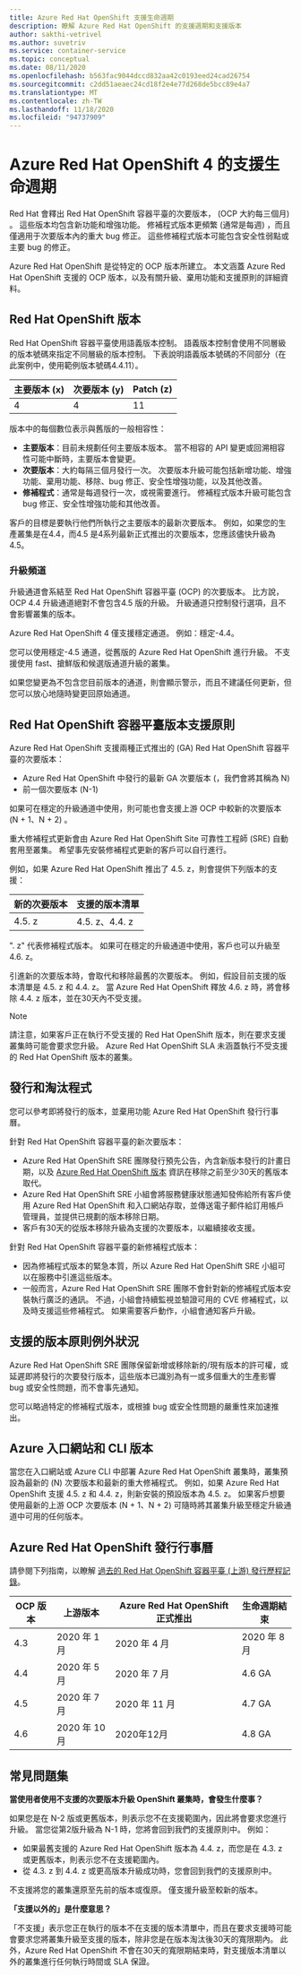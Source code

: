 ```yaml
---
title: Azure Red Hat OpenShift 支援生命週期
description: 瞭解 Azure Red Hat OpenShift 的支援週期和支援版本
author: sakthi-vetrivel
ms.author: suvetriv
ms.service: container-service
ms.topic: conceptual
ms.date: 08/11/2020
ms.openlocfilehash: b563fac9044dccd832aa42c0193eed24cad26754
ms.sourcegitcommit: c2dd51aeaec24cd18f2e4e77d268de5bcc89e4a7
ms.translationtype: MT
ms.contentlocale: zh-TW
ms.lasthandoff: 11/18/2020
ms.locfileid: "94737909"
---
```

# <a name="support-lifecycle-for-azure-red-hat-openshift-4"></a>Azure Red Hat OpenShift 4 的支援生命週期

Red Hat 會釋出 Red Hat OpenShift 容器平臺的次要版本， (OCP 大約每三個月) 。 這些版本均包含新功能和增強功能。 修補程式版本更頻繁 (通常是每週) ，而且僅適用于次要版本內的重大 bug 修正。 這些修補程式版本可能包含安全性弱點或主要 bug 的修正。

Azure Red Hat OpenShift 是從特定的 OCP 版本所建立。 本文涵蓋 Azure Red Hat OpenShift 支援的 OCP 版本，以及有關升級、棄用功能和支援原則的詳細資料。

## <a name="red-hat-openshift-versions"></a>Red Hat OpenShift 版本

Red Hat OpenShift 容器平臺使用語義版本控制。 語義版本控制會使用不同層級的版本號碼來指定不同層級的版本控制。 下表說明語義版本號碼的不同部分（在此案例中，使用範例版本號碼4.4.11）。

|主要版本 (x) |次要版本 (y) |Patch (z) |
|-|-|-|
|4|4|11|

版本中的每個數位表示與舊版的一般相容性：

* **主要版本**：目前未規劃任何主要版本版本。 當不相容的 API 變更或回溯相容性可能中斷時，主要版本會變更。
* **次要版本**：大約每隔三個月發行一次。 次要版本升級可能包括新增功能、增強功能、棄用功能、移除、bug 修正、安全性增強功能，以及其他改善。
* **修補程式**：通常是每週發行一次，或視需要進行。 修補程式版本升級可能包含 bug 修正、安全性增強功能和其他改善。

客戶的目標是要執行他們所執行之主要版本的最新次要版本。 例如，如果您的生產叢集是在4.4，而4.5 是4系列最新正式推出的次要版本，您應該儘快升級為4.5。

### <a name="upgrade-channels"></a>升級頻道

升級通道會系結至 Red Hat OpenShift 容器平臺 (OCP) 的次要版本。 比方說，OCP 4.4 升級通道絕對不會包含4.5 版的升級。 升級通道只控制發行選項，且不會影響叢集的版本。

Azure Red Hat OpenShift 4 僅支援穩定通道。 例如：穩定-4.4。

您可以使用穩定-4.5 通道，從舊版的 Azure Red Hat OpenShift 進行升級。 不支援使用 fast、搶鮮版和候選版通道升級的叢集。

如果您變更為不包含您目前版本的通道，則會顯示警示，而且不建議任何更新，但您可以放心地隨時變更回原始通道。

## <a name="red-hat-openshift-container-platform-version-support-policy"></a>Red Hat OpenShift 容器平臺版本支援原則

Azure Red Hat OpenShift 支援兩種正式推出的 (GA) Red Hat OpenShift 容器平臺的次要版本：
* Azure Red Hat OpenShift 中發行的最新 GA 次要版本 (，我們會將其稱為 N) 
* 前一個次要版本 (N-1) 

如果可在穩定的升級通道中使用，則可能也會支援上游 OCP 中較新的次要版本 (N + 1、N + 2) 。

重大修補程式更新會由 Azure Red Hat OpenShift Site 可靠性工程師 (SRE) 自動套用至叢集。 希望事先安裝修補程式更新的客戶可以自行進行。

例如，如果 Azure Red Hat OpenShift 推出了 4.5. z，則會提供下列版本的支援：

|新的次要版本|支援的版本清單|
|-|-|
|4.5. z|4.5. z、4.4. z|

". z" 代表修補程式版本。 如果可在穩定的升級通道中使用，客戶也可以升級至 4.6. z。

引進新的次要版本時，會取代和移除最舊的次要版本。 例如，假設目前支援的版本清單是 4.5. z 和 4.4. z。 當 Azure Red Hat OpenShift 釋放 4.6. z 時，將會移除 4.4. z 版本，並在30天內不受支援。

> [!NOTE]
> 請注意，如果客戶正在執行不受支援的 Red Hat OpenShift 版本，則在要求支援叢集時可能會要求您升級。 Azure Red Hat OpenShift SLA 未涵蓋執行不受支援的 Red Hat OpenShift 版本的叢集。

## <a name="release-and-deprecation-process"></a>發行和淘汰程式

您可以參考即將發行的版本，並棄用功能 Azure Red Hat OpenShift 發行行事曆。

針對 Red Hat OpenShift 容器平臺的新次要版本：
* Azure Red Hat OpenShift SRE 團隊發行預先公告，內含新版本發行的計畫日期，以及 [Azure Red Hat OpenShift 版本](https://github.com/Azure/OpenShift/releases) 資訊在移除之前至少30天的舊版本取代。
* Azure Red Hat OpenShift SRE 小組會將服務健康狀態通知發佈給所有客戶使用 Azure Red Hat OpenShift 和入口網站存取，並傳送電子郵件給訂用帳戶管理員，並提供已規劃的版本移除日期。
* 客戶有30天的從版本移除升級為支援的次要版本，以繼續接收支援。

針對 Red Hat OpenShift 容器平臺的新修補程式版本：
* 因為修補程式版本的緊急本質，所以 Azure Red Hat OpenShift SRE 小組可以在服務中引進這些版本。
* 一般而言，Azure Red Hat OpenShift SRE 團隊不會針對新的修補程式版本安裝執行廣泛的通訊。 不過，小組會持續監視並驗證可用的 CVE 修補程式，以及時支援這些修補程式。 如果需要客戶動作，小組會通知客戶升級。

## <a name="supported-versions-policy-exceptions"></a>支援的版本原則例外狀況

Azure Red Hat OpenShift SRE 團隊保留新增或移除新的/現有版本的許可權，或延遲即將發行的次要發行版本，這些版本已識別為有一或多個重大的生產影響 bug 或安全性問題，而不會事先通知。

您可以略過特定的修補程式版本，或根據 bug 或安全性問題的嚴重性來加速推出。

## <a name="azure-portal-and-cli-versions"></a>Azure 入口網站和 CLI 版本

當您在入口網站或 Azure CLI 中部署 Azure Red Hat OpenShift 叢集時，叢集預設為最新的 (N) 次要版本和最新的重大修補程式。 例如，如果 Azure Red Hat OpenShift 支援 4.5. z 和 4.4. z，則新安裝的預設版本為 4.5. z。 如果客戶想要使用最新的上游 OCP 次要版本 (N + 1、N + 2) 可隨時將其叢集升級至穩定升級通道中可用的任何版本。

## <a name="azure-red-hat-openshift-release-calendar"></a>Azure Red Hat OpenShift 發行行事曆

請參閱下列指南，以瞭解 [過去的 Red Hat OpenShift 容器平臺 (上游) 發行歷程記錄](https://access.redhat.com/support/policy/updates/openshift/#dates)。

|OCP 版本|上游版本|Azure Red Hat OpenShift 正式推出|生命週期結束|
|-|-|-|-|
|4.3|2020 年 1 月|2020 年 4 月| 2020 年 8 月|
|4.4|2020 年 5 月|2020 年 7 月|4.6 GA|
|4.5|2020 年 7 月| 2020 年 11 月|4.7 GA
|4.6|2020 年 10 月| 2020年12月|4.8 GA|

## <a name="faq"></a>常見問題集

**當使用者使用不支援的次要版本升級 OpenShift 叢集時，會發生什麼事？**

如果您是在 N-2 版或更舊版本，則表示您不在支援範圍內，因此將會要求您進行升級。 當您從第2版升級為 N-1 時，您將會回到我們的支援原則中。 例如：
* 如果最舊支援的 Azure Red Hat OpenShift 版本為 4.4. z，而您是在 4.3. z 或更舊版本，則表示您不在支援範圍內。
* 從 4.3. z 到 4.4. z 或更高版本升級成功時，您會回到我們的支援原則中。

不支援將您的叢集還原至先前的版本或復原。 僅支援升級至較新的版本。

**「支援以外的」是什麼意思？**

「不支援」表示您正在執行的版本不在支援的版本清單中，而且在要求支援時可能會要求您將叢集升級至支援的版本，除非您是在版本淘汰後30天的寬限期內。 此外，Azure Red Hat OpenShift 不會在30天的寬限期結束時，對支援版本清單以外的叢集進行任何執行時間或 SLA 保證。
